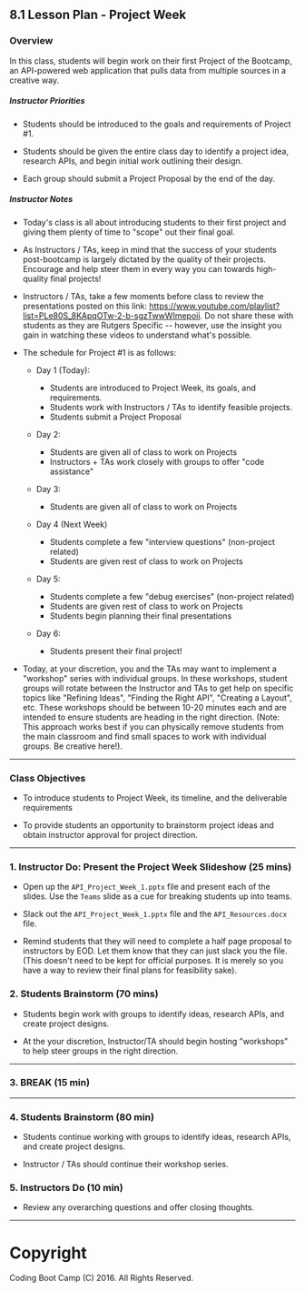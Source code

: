 ## 8.1 Lesson Plan - Project Week

### Overview

In this class, students will begin work on their first Project of the Bootcamp, an API-powered web application that pulls data from multiple sources in a creative way. 

##### Instructor Priorities

* Students should be introduced to the goals and requirements of Project #1. 

* Students should be given the entire class day to identify a project idea, research APIs, and begin initial work outlining their design.

* Each group should submit a Project Proposal by the end of the day.

##### Instructor Notes

* Today's class is all about introducing students to their first project and giving them plenty of time to "scope" out their final goal. 

* As Instructors / TAs, keep in mind that the success of your students post-bootcamp is largely dictated by the quality of their projects. Encourage and help steer them in every way you can towards high-quality final projects! 

* Instructors / TAs, take a few moments before class to review the presentations posted on this link: <https://www.youtube.com/playlist?list=PLe80S_8KApqOTw-2-b-sgzTwwWImepoii>. Do not share these with students as they are Rutgers Specific -- however, use the insight you gain in watching these videos to understand what's possible. 

* The schedule for Project #1 is as follows:

  * Day 1 (Today): 

    * Students are introduced to Project Week, its goals, and requirements. 
    * Students work with Instructors / TAs to identify feasible projects. 
    * Students submit a Project Proposal

  * Day 2:

    * Students are given all of class to work on Projects
    * Instructors + TAs work closely with groups to offer "code assistance"

  * Day 3:

    * Students are given all of class to work on Projects

  * Day 4 (Next Week)

    * Students complete a few "interview questions" (non-project related)
    * Students are given rest of class to work on Projects

  * Day 5:

    * Students complete a few "debug exercises" (non-project related)
    * Students are given rest of class to work on Projects
    * Students begin planning their final presentations

  * Day 6:
    * Students present their final project! 

* Today, at your discretion, you and the TAs may want to implement a "workshop" series with individual groups. In these workshops, student groups will rotate between the Instructor and TAs to get help on specific topics like "Refining Ideas", "Finding the Right API", "Creating a Layout", etc. These workshops should be between 10-20 minutes each and are intended to ensure students are heading in the right direction. (Note: This approach works best if you can physically remove students from the main classroom and find small spaces to work with individual groups. Be creative here!).

- - -

### Class Objectives

* To introduce students to Project Week, its timeline, and the deliverable requirements

* To provide students an opportunity to brainstorm project ideas and obtain instructor approval for project direction.

- - -

### 1. Instructor Do: Present the Project Week Slideshow (25 mins)

* Open up the `API_Project_Week_1.pptx` file and present each of the slides. Use the `Teams` slide as a cue for breaking students up into teams. 

* Slack out the `API_Project_Week_1.pptx` file and the `API_Resources.docx` file. 

* Remind students that they will need to complete a half page proposal to instructors by EOD. Let them know that they can just slack you the file. (This doesn't need to be kept for official purposes. It is merely so you have a way to review their final plans for feasibility sake).

### 2. Students Brainstorm (70 mins)

* Students begin work with groups to identify ideas, research APIs, and create project designs. 

* At the your discretion, Instructor/TA should begin hosting "workshops" to help steer groups in the right direction.  

- - -

### 3. BREAK (15 min)

- - -

### 4. Students Brainstorm (80 min)

* Students continue working with groups to identify ideas, research APIs, and create project designs. 

* Instructor / TAs should continue their workshop series. 

### 5. Instructors Do (10 min)

* Review any overarching questions and offer closing thoughts. 

- - -

# Copyright

Coding Boot Camp (C) 2016. All Rights Reserved.
